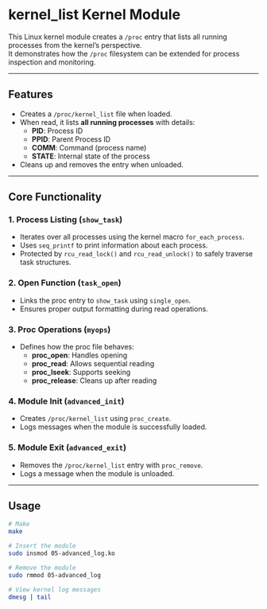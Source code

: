 # kernel_list Kernel Module

This Linux kernel module creates a `/proc` entry that lists all running processes from the kernel’s perspective.  
It demonstrates how the `/proc` filesystem can be extended for process inspection and monitoring.  

---

## Features
- Creates a `/proc/kernel_list` file when loaded.  
- When read, it lists **all running processes** with details:  
  - **PID**: Process ID  
  - **PPID**: Parent Process ID  
  - **COMM**: Command (process name)  
  - **STATE**: Internal state of the process  
- Cleans up and removes the entry when unloaded.  

---

## Core Functionality

### 1. Process Listing (`show_task`)
- Iterates over all processes using the kernel macro `for_each_process`.  
- Uses `seq_printf` to print information about each process.  
- Protected by `rcu_read_lock()` and `rcu_read_unlock()` to safely traverse task structures.  

### 2. Open Function (`task_open`)
- Links the proc entry to `show_task` using `single_open`.  
- Ensures proper output formatting during read operations.  

### 3. Proc Operations (`myops`)
- Defines how the proc file behaves:  
  - **proc_open**: Handles opening  
  - **proc_read**: Allows sequential reading  
  - **proc_lseek**: Supports seeking  
  - **proc_release**: Cleans up after reading  

### 4. Module Init (`advanced_init`)
- Creates `/proc/kernel_list` using `proc_create`.  
- Logs messages when the module is successfully loaded.  

### 5. Module Exit (`advanced_exit`)
- Removes the `/proc/kernel_list` entry with `proc_remove`.  
- Logs a message when the module is unloaded.  

---

## Usage

```bash
# Make
make

# Insert the module
sudo insmod 05-advanced_log.ko

# Remove the module
sudo rmmod 05-advanced_log

# View kernel log messages
dmesg | tail

